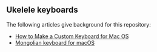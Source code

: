 ## Ukelele keyboards

The following articles give background for this repository:

- [How to Make a Custom Keyboard for Mac OS](https://suragch.medium.com/how-to-make-a-custom-keyboard-for-mac-os-c9f607428372)
- [Mongolian keyboard for macOS](http://www.studymongolian.net/technical/mongolian-keyboard-for-macos/)